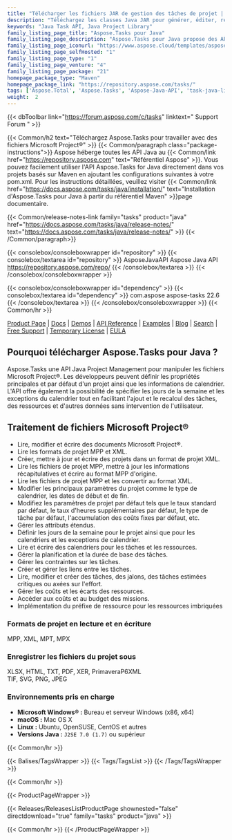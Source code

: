 ```yaml
---
title: "Télécharger les fichiers JAR de gestion des tâches de projet | Aspose.Tâches"
description: "Téléchargez les classes Java JAR pour générer, éditer, rendre, convertir des fichiers de projet. Prend en charge les formules, les calendriers, les tâches, les ressources, les rapports et l'analyse des risques du projet."
keywords: "Java Task API, Java Project Library"
family_listing_page_title: "Aspose.Tasks pour Java"
family_listing_page_description: "Aspose.Tasks pour Java propose des API de gestion de projet qui permettent aux développeurs d'applications Java de fournir une capacité de manipulation de documents Microsoft Project ® dans leurs applications, le tout sans utiliser Microsoft Project ®."
family_listing_page_iconurl: "https://www.aspose.cloud/templates/aspose/App_Themes/V3/images/tasks/272x272/aspose_tasks-for-java-min.png"
family_listing_page_selfHosted: "1"
family_listing_page_type: "1"
family_listing_page_venture: "4"
family_listing_page_package: "21"
homepage_package_type: "Maven"
homepage_package_link: "https://repository.aspose.com/tasks/"
tags: ['Aspose.Total', 'Aspose.Tasks', 'Aspose-Java-API', 'task-java-library', 'task-java-class', 'Maven', 'MPP', 'XML', 'MPT', 'XER', 'P6XML', 'MPX', 'J2SE', 'formula', 'calendar', 'task', 'task-scheduling', 'assignment', 'task-cost', 'project-cost', 'project-scheduling']
weight:  2
---
```


{{< dbToolbar link="https://forum.aspose.com/c/tasks" linktext=" Support Forum " >}}

{{< Common/h2 text="Téléchargez Aspose.Tasks pour travailler avec des fichiers Microsoft Project®"  >}}
{{< Common/paragraph class="package-instructions">}}
Aspose héberge toutes les API Java au
{{< Common/link href="https://repository.aspose.com" text="Référentiel Aspose"  >}}. Vous pouvez facilement utiliser l'API Aspose.Tasks for Java directement dans vos projets basés sur Maven en ajoutant les configurations suivantes à votre pom.xml. Pour les instructions détaillées, veuillez visiter
{{< Common/link href="https://docs.aspose.com/tasks/java/installation/" text="Installation d'Aspose.Tasks pour Java à partir du référentiel Maven"  >}}page documentaire.

{{< Common/release-notes-link family="tasks" product="java" href="https://docs.aspose.com/tasks/java/release-notes/" text="https://docs.aspose.com/tasks/java/release-notes/"  >}}
{{< /Common/paragraph>}}

{{< consolebox/consoleboxwrapper id="repository" >}}
   {{< consolebox/textarea id="repository" >}} 
      <repository>
      <id>AsposeJavaAPI</id>
      <name>Aspose Java API</name>
      <url>https://repository.aspose.com/repo/</url>
      </repository> 
   {{< /consolebox/textarea >}}
{{< /consolebox/consoleboxwrapper >}}

{{< consolebox/consoleboxwrapper id="dependency" >}}
   {{< consolebox/textarea id="dependency" >}}
      <dependency>
      <groupId>com.aspose</groupId>
      <artifactId>aspose-tasks</artifactId>
      <version>22.6</version>
      </dependency>
   {{< /consolebox/textarea >}}
{{< /consolebox/consoleboxwrapper >}}
{{< Common/hr >}}

[Product Page](https://products.aspose.com/tasks/java) | [Docs](https://docs.aspose.com/tasks/java/) | [Demos](https://products.aspose.app/tasks/family) | [API Reference](https://reference.aspose.com/tasks/java) | [Examples](https://github.com/aspose-tasks/Aspose.Tasks-for-Java) | [Blog](https://blog.aspose.com/category/tasks/) | [Search](https://search.aspose.com/) | [Free Support](https://forum.aspose.com/c/tasks) | [Temporary License](https://purchase.aspose.com/temporary-license) | [EULA](https://about.aspose.com/legal/eula/)

## Pourquoi télécharger Aspose.Tasks pour Java ?

Aspose.Tasks une API Java Project Management pour manipuler les fichiers Microsoft Project®. Les développeurs peuvent définir les propriétés principales et par défaut d'un projet ainsi que les informations de calendrier. L'API offre également la possibilité de spécifier les jours de la semaine et les exceptions du calendrier tout en facilitant l'ajout et le recalcul des tâches, des ressources et d'autres données sans intervention de l'utilisateur.

## Traitement de fichiers Microsoft Project®

- Lire, modifier et écrire des documents Microsoft Project®.
- Lire les formats de projet MPP et XML.
- Créer, mettre à jour et écrire des projets dans un format de projet XML.
- Lire les fichiers de projet MPP, mettre à jour les informations récapitulatives et écrire au format MPP d'origine.
- Lire les fichiers de projet MPP et les convertir au format XML.
- Modifier les principaux paramètres du projet comme le type de calendrier, les dates de début et de fin.
- Modifiez les paramètres de projet par défaut tels que le taux standard par défaut, le taux d'heures supplémentaires par défaut, le type de tâche par défaut, l'accumulation des coûts fixes par défaut, etc.
- Gérer les attributs étendus.
- Définir les jours de la semaine pour le projet ainsi que pour les calendriers et les exceptions de calendrier.
- Lire et écrire des calendriers pour les tâches et les ressources.
- Gérer la planification et la durée de base des tâches.
- Gérer les contraintes sur les tâches.
- Créer et gérer les liens entre les tâches.
- Lire, modifier et créer des tâches, des jalons, des tâches estimées critiques ou axées sur l'effort.
- Gérer les coûts et les écarts des ressources.
- Accéder aux coûts et au budget des missions.
- Implémentation du préfixe de ressource pour les ressources imbriquées

### Formats de projet en lecture et en écriture

MPP, XML, MPT, MPX

### Enregistrer les fichiers du projet sous

XLSX, HTML, TXT, PDF, XER, PrimaveraP6XML\
TIF, SVG, PNG, JPEG

### Environnements pris en charge

- **Microsoft Windows® :** Bureau et serveur Windows (x86, x64)
- **macOS :** Mac OS X
- **Linux :** Ubuntu, OpenSUSE, CentOS et autres
- **Versions Java :** `J2SE 7.0 (1.7)` ou supérieur

{{< Common/hr >}}

{{< Balises/TagsWrapper >}}
 {{< Tags/TagsList >}}
{{< /Tags/TagsWrapper >}}

{{< Common/hr >}}

{{< ProductPageWrapper >}}
<!-- ReleasesListProductPage-->
   {{< Releases/ReleasesListProductPage shownested="false"  directdownload="true" family="tasks" product="java" >}}
<!-- /ReleasesListProductPage-->
{{< Common/hr >}}
{{< /ProductPageWrapper >}}

